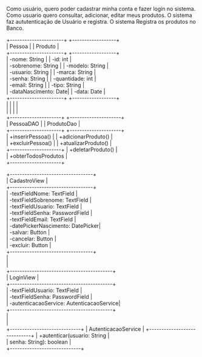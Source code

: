Como usuário, quero poder cadastrar minha conta e fazer login no sistema. 
Como usuario quero consultar, adicionar, editar meus produtos.
O sistema faz aututenticação de Usuário e registra.
O sistema Registra os produtos no Banco.


+----------------------+       +------------------+  
|      Pessoa          |       |   Produto        |        
+----------------------+       +------------------+        
| -nome: String        |       | -id: int         |    
| -sobrenome: String   |       | -modelo: String  |        
| -usuario: String     |       | -marca: String   |         
| -senha: String       |       | -quantidade: int |        
| -email: String       |       | -tipo: String    |       
| -dataNascimento: Date|       | -data: Date      |       
+----------------------+       +------------------+       
      |      |                     |     |                 
      |      |                     |     |                                   
+---------------------+       +---------------------+                          
|      PessoaDAO      |       |     ProdutoDao      |                          
+---------------------+       +---------------------+                          
| +inserirPessoa()    |       | +adicionarProduto() |                          
| +excluirPessoa()    |       | +atualizarProduto() |                          
+---------------------+       | +deletarProduto()   |                          
                              | +obterTodosProdutos |                          
                              +---------------------+                          
                                      
+----------------------------------+                 
|  CadastroView                    |                  
+----------------------------------+                
| -textFieldNome: TextField        |         
| -textFieldSobrenome: TextField   |          
| -textFieldUsuario: TextField     |           
| -textFieldSenha: PasswordField   |           
| -textFieldEmail: TextField       |         
| -datePickerNascimento: DatePicker|           
| -salvar: Button                  |           
| -cancelar: Button                |           
| -excluir: Button                 |           
+----------------------------------+                 
      |                               
      |                            
+------------------------------------------+                
|  LoginView                               |                
+------------------------------------------+               
| -textFieldUsuario: TextField             |        
| -textFieldSenha: PasswordField           |                                   
| -autenticacaoService: AutenticacaoService|  
+------------------------------------------+  
		|   
 		|   
+-----------------------------+
|   AutenticacaoService       |
+-----------------------------+
| +autenticar(usuario: String |  
| senha: String): boolean     |  
+-----------------------------+
